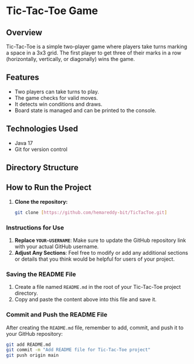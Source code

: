 # Tic-Tac-Toe Game

## Overview
Tic-Tac-Toe is a simple two-player game where players take turns marking a space in a 3x3 grid. The first player to get three of their marks in a row (horizontally, vertically, or diagonally) wins the game.

## Features
- Two players can take turns to play.
- The game checks for valid moves.
- It detects win conditions and draws.
- Board state is managed and can be printed to the console.

## Technologies Used
- Java 17
- Git for version control

## Directory Structure

## How to Run the Project

1. **Clone the repository:**
   ```bash
   git clone [https://github.com/hemareddy-bit/TicTacToe.git]

   
### Instructions for Use
1. **Replace `YOUR-USERNAME`**: Make sure to update the GitHub repository link with your actual GitHub username.
2. **Adjust Any Sections**: Feel free to modify or add any additional sections or details that you think would be helpful for users of your project.

### Saving the README File
1. Create a file named `README.md` in the root of your Tic-Tac-Toe project directory.
2. Copy and paste the content above into this file and save it.

### Commit and Push the README File
After creating the `README.md` file, remember to add, commit, and push it to your GitHub repository:

```bash
git add README.md
git commit -m "Add README file for Tic-Tac-Toe project"
git push origin main

